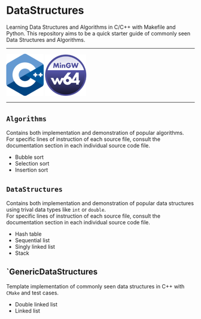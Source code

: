 # DataStructures
Learning Data Structures and Algorithms in C/C++ with Makefile and Python. This repository aims to be a  quick starter guide of commonly seen Data Structures and Algorithms. 

---

<img src="Settings/images/cpp_logo.png" alt="An image for C++" width="100"/> <img src="Settings/images/mingw_logo.png" alt="An image for mingw compiler" width="110"/>

---

## `Algorithms`
Contains both implementation and demonstration of popular algorithms.  
For specific lines of instruction of each source file, consult the documentation section in each individual source code file.
* Bubble sort
* Selection sort
* Insertion sort

## `DataStructures`
Contains both implementation and demonstration of popular data structures using trival data types like `int` or `double`.  
For specific lines of instruction of each source file, consult the documentation section in each individual source code file.
* Hash table
* Sequential list
* Singly linked list
* Stack

## `GenericDataStructures
Template implementation of commonly seen data structures in C++ with `CMake` and test cases.
* Double linked list
* Linked list
